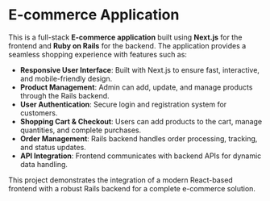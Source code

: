 # E-commerce Application

This is a full-stack **E-commerce application** built using **Next.js** for the frontend and **Ruby on Rails** for the backend. The application provides a seamless shopping experience with features such as:  

- **Responsive User Interface**: Built with Next.js to ensure fast, interactive, and mobile-friendly design.  
- **Product Management**: Admin can add, update, and manage products through the Rails backend.  
- **User Authentication**: Secure login and registration system for customers.  
- **Shopping Cart & Checkout**: Users can add products to the cart, manage quantities, and complete purchases.  
- **Order Management**: Rails backend handles order processing, tracking, and status updates.  
- **API Integration**: Frontend communicates with backend APIs for dynamic data handling.  

This project demonstrates the integration of a modern React-based frontend with a robust Rails backend for a complete e-commerce solution.
